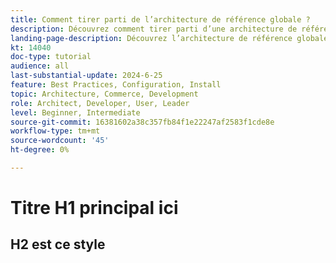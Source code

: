 ```yaml
---
title: Comment tirer parti de l’architecture de référence globale ?
description: Découvrez comment tirer parti d’une architecture de référence mondiale pour établir une expérience commerciale évolutive et résiliente
landing-page-description: Découvrez l’architecture de référence globale et son utilisation avec Adobe Commerce
kt: 14040
doc-type: tutorial
audience: all
last-substantial-update: 2024-6-25
feature: Best Practices, Configuration, Install
topic: Architecture, Commerce, Development
role: Architect, Developer, User, Leader
level: Beginner, Intermediate
source-git-commit: 16381602a38c357fb84f1e22247af2583f1cde8e
workflow-type: tm+mt
source-wordcount: '45'
ht-degree: 0%

---
```



# Titre H1 principal ici

## H2 est ce style

